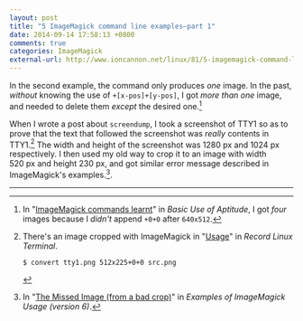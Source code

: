 ```yaml
---
layout: post
title: "5 ImageMagick command line examples–part 1"
date: 2014-09-14 17:58:13 +0800
comments: true
categories: ImageMagick
external-url: http://www.ioncannon.net/linux/81/5-imagemagick-command-line-examples-part-1/
---
```


In the second example, the command only produces *one* image.  In the
past, *without* knowing the use of `+[x-pos]+[y-pos]`, I got *more
than one* image, and needed to delete them *except* the desired
one.[^1]

When I wrote a post about `screendump`, I took a screenshot of TTY1 so
as to prove that the text that followed the screenshot was *really*
contents in TTY1.[^2]  The width and height of the screenshot was
1280 px and 1024 px respectively.  I then used my old way to crop it
to an image with width 520 px and height 230 px, and got similar error
message described in ImageMagick's examples.[^3].

---
[^1]:
    In "[ImageMagick commands learnt][pp1]" in *Basic Use of
    Aptitude*, I got *four* images because I *didn't* append `+0+0`
    after `640x512`.

[^2]:
    There's an image cropped with ImageMagick in "[Usage][pp2]" in
    *Record Linux Terminal*.

    <pre class="cli"><code class="UBMono">$ convert tty1.png 512x225+0+0 src.png
    </code></pre>

[^3]:
    In "[The Missed Image (from a bad crop)][err]" in *Examples of
    ImageMagick Usage (version 6)*.

[pp1]: /blog/2014/06/30/basic-use-of-aptitude/#imagemagick-commands-learnt
[pp2]: /blog/2014/09/14/record-linux-terminal/
[err]: http://www.imagemagick.org/Usage/crop/#crop_missed
